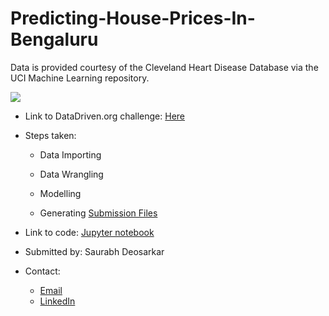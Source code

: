# Predicting-House-Prices-In-Bengaluru
Data is provided courtesy of the Cleveland Heart Disease Database via the UCI Machine Learning repository.


![](https://s3.amazonaws.com/drivendata-public-assets/heart-doc.jpg)

* Link to DataDriven.org challenge: [Here](https://www.drivendata.org/competitions/54/machine-learning-with-a-heart/)
* Steps taken: 

	- Data Importing

	- Data Wrangling

	- Modelling

	- Generating [Submission Files](https://github.com/Saura1996/Predicting-House-Prices-In-Bengaluru-/tree/master/Submission%20files)
* Link to code: [Jupyter notebook](https://github.com/Saura1996/Predicting-House-Prices-In-Bengaluru-/blob/master/Predicting-House-Prices-In-Bengaluru_V1.ipynb)
* Submitted by: Saurabh Deosarkar
* Contact: 
	- [Email](mailto:saurabhdeosarkar100@gmail.com)
	- [LinkedIn](https://www.linkedin.com/in/saurabhdeosarkar/)
